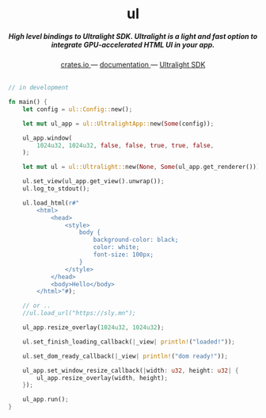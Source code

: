 <h1 align="center">ul</h1>

<h5 align="center">High level bindings to Ultralight SDK. Ultralight is a light and fast option to integrate GPU-accelerated HTML UI in your app.</h5>

<div align="center">
  <a href="https://crates.io/crates/ul">
    crates.io
  </a>
  —
  <a href="https://docs.rs/ul/latest/ul/">
    documentation
  </a>
  —
  <a href="https://ultralig.ht">
    Ultralight SDK
  </a>
</div>

<br />

```rust
// in development

fn main() {
    let config = ul::Config::new();

    let mut ul_app = ul::UltralightApp::new(Some(config));

    ul_app.window(
        1024u32, 1024u32, false, false, true, true, false,
    );

    let mut ul = ul::Ultralight::new(None, Some(ul_app.get_renderer()));

    ul.set_view(ul_app.get_view().unwrap());
    ul.log_to_stdout();

    ul.load_html(r#"
        <html>
            <head>
                <style>
                    body {
                        background-color: black;
                        color: white;
                        font-size: 100px;
                    }
                </style>
            </head>
            <body>Hello</body>
        </html>"#);

    // or ..
    //ul.load_url("https://sly.mn");

    ul_app.resize_overlay(1024u32, 1024u32);

    ul.set_finish_loading_callback(|_view| println!("loaded!"));

    ul.set_dom_ready_callback(|_view| println!("dom ready!"));

    ul_app.set_window_resize_callback(|width: u32, height: u32| {
        ul_app.resize_overlay(width, height);
    });

    ul_app.run();
}
```

